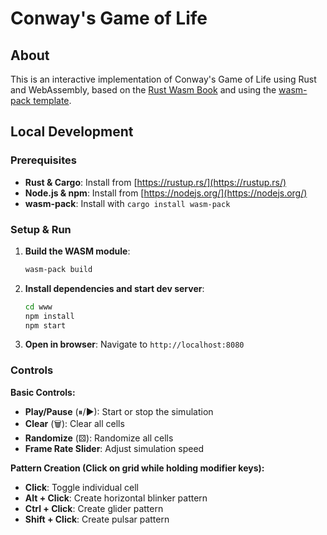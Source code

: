 # Conway's Game of Life

## About

This is an interactive implementation of Conway's Game of Life using Rust and WebAssembly,
based on the [Rust Wasm Book](https://rustwasm.github.io/docs/book/) and using the [wasm-pack template](https://github.com/rustwasm/wasm-pack-template).

## Local Development

### Prerequisites

- **Rust & Cargo**: Install from [https://rustup.rs/](https://rustup.rs/)
- **Node.js & npm**: Install from [https://nodejs.org/](https://nodejs.org/)
- **wasm-pack**: Install with `cargo install wasm-pack`

### Setup & Run

1. **Build the WASM module**:
   ```bash
   wasm-pack build
   ```

2. **Install dependencies and start dev server**:
   ```bash
   cd www
   npm install
   npm start
   ```

3. **Open in browser**: Navigate to `http://localhost:8080`

### Controls

**Basic Controls:**
- **Play/Pause** (⏸︎/▶): Start or stop the simulation
- **Clear** (🗑): Clear all cells
- **Randomize** (⚄): Randomize all cells
- **Frame Rate Slider**: Adjust simulation speed

**Pattern Creation (Click on grid while holding modifier keys):**
- **Click**: Toggle individual cell
- **Alt + Click**: Create horizontal blinker pattern
- **Ctrl + Click**: Create glider pattern
- **Shift + Click**: Create pulsar pattern




